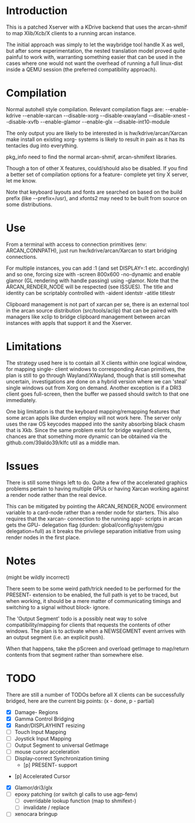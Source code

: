 Introduction
====
This is a patched Xserver with a KDrive backend that uses the arcan-shmif to
map Xlib/Xcb/X clients to a running arcan instance.

The initial approach was simply to let the waybridge tool handle X as well,
but after some experimentation, the nested translation model proved quite
painful to work with, warranting something easier that can be used in the
cases where one would not want the overhead of running a full linux-dist
inside a QEMU session (the preferred compatibility approach).

Compilation
====
Normal autohell style compilation. Relevant compilation flags are:
    --enable-kdrive --enable-xarcan --disable-xorg --disable-xwayland
    --disable-xnest --disable-xvfb --enable-glamor --enable-glx
		--disable-int10-module

The only output you are likely to be interested in is
hw/kdrive/arcan/Xarcan make install on existing xorg- systems is likely
to result in pain as it has its tentacles dug into everything.

pkg\_info need to find the normal arcan-shmif, arcan-shmifext libraries.

Though a ton of other X features, could/should also be disabled.
If you find a better set of compilation options for a feature- complete yet
tiny X server, let me know.

Note that keyboard layouts and fonts are searched on based on the build
prefix (like --prefix=/usr), and xfonts2 may need to be built from source
on some distributions.

Use
====
From a terminal with access to connection primitives (env: ARCAN\_CONNPATH),
just run hw/kdrive/arcan/Xarcan to start bridging connections.

For multiple instances, you can add :1 (and set DISPLAY=:1 etc. accordingly)
and so one, forcing size with -screen 800x600 -no-dynamic and enable glamor
(GL rendering with handle passing) using -glamor. Note that the
ARCAN\_RENDER\_NODE will be respected (see ISSUES). The title and
identity can be scriptably controlled with -aident identstr -atitle titlestr

Clipboard management is not part of xarcan per se, there is an external tool
in the arcan source distribution (src/tools/aclip) that can be paired with
managers like xclip to bridge clipboard management between arcan instances
with appls that support it and the Xserver.

Limitations
====
The strategy used here is to contain all X clients within one logical window,
for mapping single- client windows to corresponding Arcan primitives, the plan
is still to go through Wayland/XWayland, though that is still somewhat
uncertain, investigations are done on a hybrid version where we can 'steal'
single windows out from Xorg on demand. Another exception is if a DRI3 client
goes full-screen, then the buffer we passed should switch to that one
immediately.

One big limitation is that the keyboard mapping/remapping features that some
arcan appls like durden employ will not work here. The server only uses the
raw OS keycodes mapped into the sanity absorbing black chasm that is Xkb.
Since the same problem exist for bridge wayland clients, chances are that
something more dynamic can be obtained via the github.com/39aldo39/klfc util
as a middle man.

Issues
====
There is still some things left to do. Quite a few of the accelerated graphics
problems pertain to having multiple GPUs or having Xarcan working against a
render node rather than the real device.

This can be mitigated by pointing the ARCAN\_RENDER\_NODE environment variable
to a card-node rather than a render node for starters. This also requires that
the xarcan- connection to the running appl- scripts in arcan gets the GPU-
delegation flag (durden: global/config/system/gpu delegation=full) as it breaks
the privilege separation initiative from using render nodes in the first place.

Notes
====
(might be wildly incorrect)

There seem to be some weird path/trick needed to be performed for the PRESENT-
extension to be enabled, the full path is yet to be traced, but when working,
it should be a mere matter of communicating timings and switching to a signal
without block- ignore.

The 'Output Segment' todo is a possibly neat way to solve compatibility/mapping
for clients that requests the contents of other windows. The plan is to activate
when a NEWSEGMENT event arrives with an output segment (i.e. an explicit push).

When that happens, take the pScreen and overload getImage to map/return contents
from that segment rather than somewhere else.

TODO
====
There are still a number of TODOs before all X clients can be successfully
bridged, here are the current big points:
(x - done, p - partial)

- [x] Damage- Regions
- [x] Gamma Control Bridging
- [x] Randr/DISPLAYHINT resizing
- [ ] Touch Input Mapping
- [ ] Joystick Input Mapping
- [ ] Output Segment to universal GetImage
- [ ] mouse cursor acceleration
- [ ] Display-correct Synchronization timing
  - [p] PRESENT- support
- [p] Accelerated Cursor
- [x] Glamor/dri3/glx
- [ ] epoxy patching (or switch gl calls to use agp-fenv)
    - [ ] overridable lookup function (map to shmifext-)
    - [ ] invalidate / replace
- [ ] xenocara bringup
